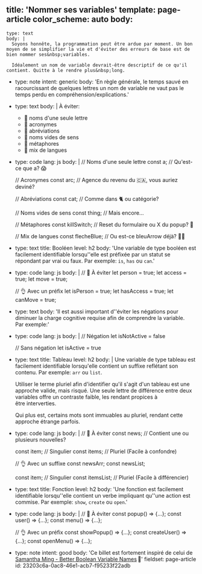 title: 'Nommer ses variables'
template: page-article
color_scheme: auto
body:
  -
    type: text
    body: |
      Soyons honnête, la programmation peut être ardue par moment. Un bon moyen de se simplifier la vie et d'éviter des erreurs de base est de bien nommer ses&nbsp;variables.
      
      Idéalement un nom de variable devrait-être descriptif de ce qu'il contient. Quitte à le rendre plus&nbsp;long.
  -
    type: note
    intent: generic
    body: 'En règle générale, le temps sauvé en racourcissant de quelques lettres un nom de variable ne vaut pas le temps perdu en compréhension/explications.'
  -
    type: text
    body: |
      À éviter:
      
      - 🚫 noms d'une seule lettre
      - 🚫 acronymes
      - 🚫 abréviations
      - 🚫 noms vides de sens
      - 🚫 métaphores
      - 🚫 mix de langues
  -
    type: code
    lang: js
    body: |
      // Noms d'une seule lettre
      const a; // Qu'est-ce que a? 😱 
      
      // Acronymes
      const arc; // Agence du revenu du 🇨🇦, vous auriez deviné?
      
      // Abréviations
      const cat; // Comme dans 🐈 ou catégorie?
      
      // Noms vides de sens
      const thing; // Mais encore...
      
      // Métaphores
      const killSwitch; // Reset du formulaire ou X du popup? 🧐
      
      // Mix de langues
      const flecheBlue; // Ou est-ce bleuArrow déjà? 🤦‍♂️
  -
    type: text
    title: Booléen
    level: h2
    body: 'Une variable de type booléen est facilement identifiable lorsqu''elle est préfixée par un statut se répondant par vrai ou faux. Par exemple: `is`, `has` ou&nbsp;`can`.'
  -
    type: code
    lang: js
    body: |
      // 🚫 À éviter
      let person = true;
      let access = true;
      let move = true;
      
      // 👌 Avec un préfix
      let isPerson = true;
      let hasAccess = true;
      let canMove = true;
  -
    type: text
    body: 'Il est aussi important d''éviter les négations pour diminuer la charge cognitive requise afin de comprendre la variable. Par&nbsp;exemple:'
  -
    type: code
    lang: js
    body: |
      // Négation
      let isNotActive = false
      
      // Sans négation
      let isActive = true
  -
    type: text
    title: Tableau
    level: h2
    body: |
      Une variable de type tableau est facilement identifiable lorsqu'elle contient un suffixe reflétant son contenu. Par exemple: `arr` ou&nbsp;`list`.
      
      Utiliser le terme pluriel afin d'identifier qu'il s'agit d'un tableau est une approche valide, mais risqué. Une seule lettre de différence entre deux variables offre un contraste faible, les rendant propices à être&nbsp;interverties. 
      
      Qui plus est, certains mots sont immuables au pluriel, rendant cette approche étrange&nbsp;parfois.
  -
    type: code
    lang: js
    body: |
      // 🚫 À éviter
      const news; // Contient une ou plusieurs nouvelles?
      
      const item; // Singulier 
      const items;  // Pluriel (Facile à confondre)
      
      // 👌 Avec un suffixe
      const newsArr;
      const newsList;
      
      const item; // Singulier
      const itemsList;  // Pluriel (Facile à différencier)
  -
    type: text
    title: Fonction
    level: h2
    body: 'Une fonction est facilement identifiable lorsqu''elle contient un verbe impliquant qu''une action est commise. Par exemple: `show`, `create` ou&nbsp;`open`.'
  -
    type: code
    lang: js
    body: |
      // 🚫 À éviter
      const popup() => {...};
      const user() => {...};
      const menu() => {...};
      
      // 👌 Avec un préfix
      const showPopup() => {...};
      const createUser() => {...};
      const openMenu() => {...};
  -
    type: note
    intent: good
    body: 'Ce billet est fortement inspiré de celui de [Samantha Ming - Better Boolean Variable Names](https://www.samanthaming.com/tidbits/34-better-boolean-variable-names/)&thinsp;👏'
fieldset: page-article
id: 23203c6a-0ac8-46e1-acb7-f95233f22adb
